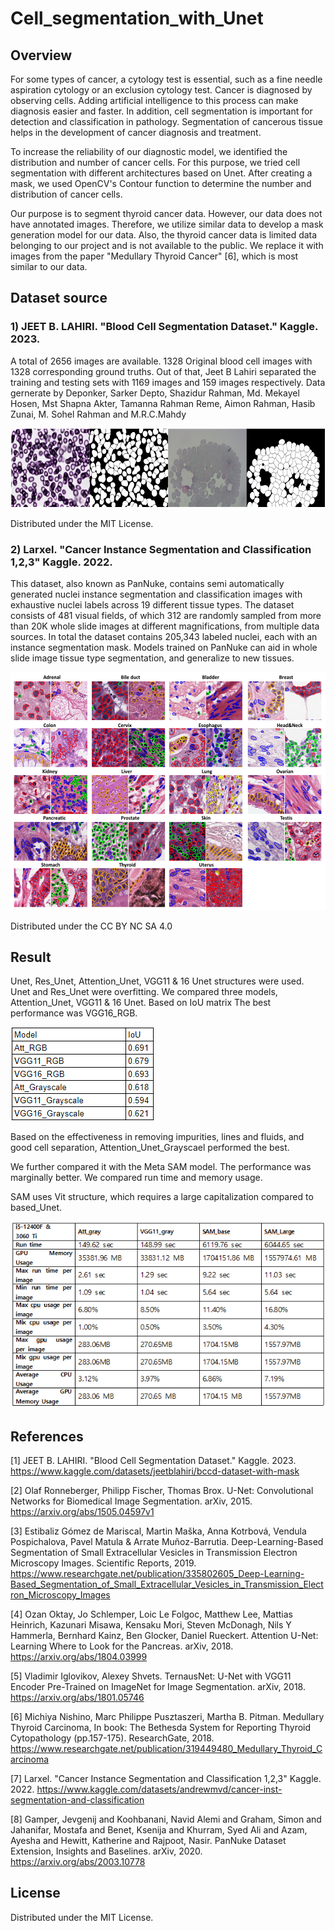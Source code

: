 # Cell_segmentation_with_Unet

## Overview
For some types of cancer, a cytology test is essential, such as a fine needle aspiration cytology or an exclusion cytology test. Cancer is diagnosed by observing cells. Adding artificial intelligence to this process can make diagnosis easier and faster. In addition, cell segmentation is important for detection and classification in pathology. Segmentation of cancerous tissue helps in the development of cancer diagnosis and treatment.

To increase the reliability of our diagnostic model, we identified the distribution and number of cancer cells. For this purpose, we tried cell segmentation with different architectures based on Unet. After creating a mask, we used OpenCV's Contour function to determine the number and distribution of cancer cells.

Our purpose is to segment thyroid cancer data. However, our data does not have annotated images. Therefore, we utilize similar data to develop a mask generation model for our data. Also, the thyroid cancer data is limited data belonging to our project and is not available to the public. We replace it with images from the paper "Medullary Thyroid Cancer" [6], which is most similar to our data.

## Dataset source
### 1) JEET B. LAHIRI. "Blood Cell Segmentation Dataset." Kaggle. 2023.
A total of 2656 images are available. 1328 Original blood cell images with 1328 corresponding ground truths. Out of that, Jeet B Lahiri separated the training and testing sets with 1169 images and 159 images respectively.
Data gernerate by Deponker, Sarker Depto, Shazidur Rahman, Md. Mekayel Hosen, Mst Shapna Akter, Tamanna Rahman Reme, Aimon Rahman, Hasib Zunai, M. Sohel Rahman and M.R.C.Mahdy

![ex_screenshot](./image/Dataset_img.png)

Distributed under the MIT License.

### 2) Larxel. "Cancer Instance Segmentation and Classification 1,2,3" Kaggle. 2022.
This dataset, also known as PanNuke, contains semi automatically generated nuclei instance segmentation and classification images with exhaustive nuclei labels across 19 different tissue types. The dataset consists of 481 visual fields, of which 312 are randomly sampled from more than 20K whole slide images at different magnifications, from multiple data sources.
In total the dataset contains 205,343 labeled nuclei, each with an instance segmentation mask. Models trained on PanNuke can aid in whole slide image tissue type segmentation, and generalize to new tissues.

![ex_screenshot](./image/Dataset_img2.png)

Distributed under the CC BY NC SA 4.0

## Result
Unet, Res_Unet, Attention_Unet, VGG11 & 16 Unet structures were used.
Unet and Res_Unet were overfitting.
We compared three models, Attention_Unet, VGG11 & 16 Unet.
Based on IoU matrix The best performance was VGG16_RGB.

![ex_screenshot](./image/Compare_IoU.png)

Based on the effectiveness in removing impurities, lines and fluids, and good cell separation, Attention_Unet_Grayscael performed the best.

We further compared it with the Meta SAM model. The performance was marginally better. We compared run time and memory usage.
 
SAM uses Vit structure, which requires a large capitalization compared to based_Unet.

![ex_screenshot](./image/Runtim&gpu,cpu.png)

## References
[1] JEET B. LAHIRI. "Blood Cell Segmentation Dataset." Kaggle. 2023. https://www.kaggle.com/datasets/jeetblahiri/bccd-dataset-with-mask


[2] Olaf Ronneberger, Philipp Fischer, Thomas Brox. U-Net: Convolutional Networks for Biomedical Image Segmentation. arXiv, 2015. https://arxiv.org/abs/1505.04597v1


[3] Estibaliz Gómez de Mariscal, Martin Maška, Anna Kotrbová, Vendula Pospichalova, Pavel Matula & Arrate Muñoz-Barrutia. Deep-Learning-Based Segmentation of Small Extracellular Vesicles in Transmission Electron Microscopy Images. Scientific Reports, 2019. https://www.researchgate.net/publication/335802605_Deep-Learning-Based_Segmentation_of_Small_Extracellular_Vesicles_in_Transmission_Electron_Microscopy_Images


[4] Ozan Oktay, Jo Schlemper, Loic Le Folgoc, Matthew Lee, Mattias Heinrich, Kazunari Misawa, Kensaku Mori, Steven McDonagh, Nils Y Hammerla, Bernhard Kainz, Ben Glocker, Daniel Rueckert. Attention U-Net: Learning Where to Look for the Pancreas. arXiv, 2018. https://arxiv.org/abs/1804.03999

[5] Vladimir Iglovikov, Alexey Shvets. TernausNet: U-Net with VGG11 Encoder Pre-Trained on ImageNet for Image Segmentation. arXiv, 2018. https://arxiv.org/abs/1801.05746

[6] Michiya Nishino, Marc Philippe Pusztaszeri, Martha B. Pitman. Medullary Thyroid Carcinoma, In book: The Bethesda System for Reporting Thyroid Cytopathology (pp.157-175). ResearchGate, 2018. 
https://www.researchgate.net/publication/319449480_Medullary_Thyroid_Carcinoma

[7] Larxel. "Cancer Instance Segmentation and Classification 1,2,3" Kaggle. 2022. https://www.kaggle.com/datasets/andrewmvd/cancer-inst-segmentation-and-classification

[8] Gamper, Jevgenij and Koohbanani, Navid Alemi and Graham, Simon and Jahanifar, Mostafa and Benet, Ksenija and Khurram, Syed Ali and Azam, Ayesha and Hewitt, Katherine and Rajpoot, Nasir. PanNuke Dataset Extension, Insights and Baselines. arXiv, 2020.
https://arxiv.org/abs/2003.10778


## License
Distributed under the MIT License.
